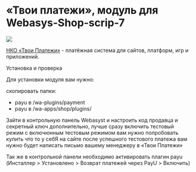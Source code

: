 # «Твои платежи», модуль для Webasys-Shop-scrip-7

![](https://repository-images.githubusercontent.com/638835276/ff494b04-d65b-4843-8759-e85c689a7e80)

[НКО «Твои Платежи»](https://YPMN.ru/ "Платёжная система для сайтов, платформ и приложений") - платёжная система для сайтов, платформ, игр и приложений.


Установка и проверка

Для установки модуля вам нужно:

скопировать папки:
* payu в /wa-plugins/payment
* payu в /wa-apps/shop/plugins/

Зайти в контрольную панель Webasyst и настроить код продавца и секретный ключ дополнительно, лучше сразу включить тестовый режим с включюнным тестовым режимом вам нужно попробовать купить что то у себЯ на сайте после успешного тестового платежа вам нужно будет написать письмо вашему менеджеру в «Твои Платежи»

Так же в контрольной панели необходимо активировать плагин payu (Инсталлер > Установлено > Возврат платежей через PayU > Включить)